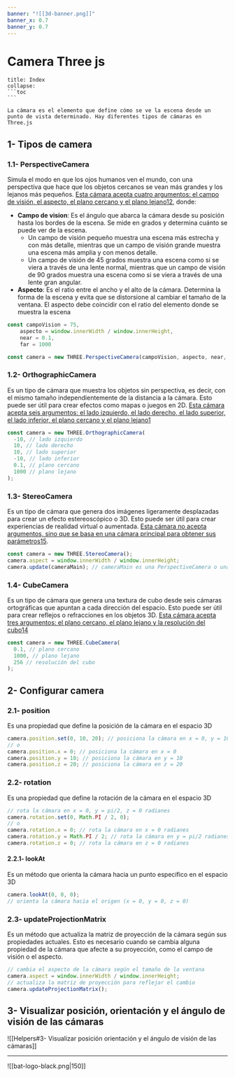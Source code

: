 ```yaml
---
banner: "![[3d-banner.png]]"
banner_x: 0.7
banner_y: 0.7
---
```


# Camera Three js 


````ad-info
title: Index
collapse: 
```toc
```

````

````ad-abstract
La cámara es el elemento que define cómo se ve la escena desde un punto de vista determinado. Hay diferentes tipos de cámaras en Three.js
````

## 1-  Tipos de camera
### 1.1-  PerspectiveCamera
Simula el modo en que los ojos humanos ven el mundo, con una perspectiva que hace que los objetos cercanos se vean más grandes y los lejanos más pequeños. [Esta cámara acepta cuatro argumentos: el campo de visión, el aspecto, el plano cercano y el plano lejano](https://www.script-tutorials.com/webgl-with-three-js-lesson-9/)[1](https://www.script-tutorials.com/webgl-with-three-js-lesson-9/)[2](https://threejs.org/docs/api/en/cameras/Camera.html), donde: 
- **Campo de vision**: Es el ángulo que abarca la cámara desde su posición hasta los bordes de la escena. Se mide en grados y determina cuánto se puede ver de la escena. 
	- Un campo de visión pequeño muestra una escena más estrecha y con más detalle, mientras que un campo de visión grande muestra una escena más amplia y con menos detalle. 
	- Un campo de visión de 45 grados muestra una escena como si se viera a través de una lente normal, mientras que un campo de visión de 90 grados muestra una escena como si se viera a través de una lente gran angular.
- **Aspecto**: Es el ratio entre el ancho y el alto de la cámara. Determina la forma de la escena y evita que se distorsione al cambiar el tamaño de la ventana. El aspecto debe coincidir con el ratio del elemento donde se muestra la escena
```js file:"👾PerspectiveCamera" hl:error:
const campoVision = 75,
	aspecto = window.innerWidth / window.innerHeight,
	near = 0.1,
	far = 1000

const camera = new THREE.PerspectiveCamera(campoVision, aspecto, near, far);

```

### 1.2-  OrthographicCamera 
Es un tipo de cámara que muestra los objetos sin perspectiva, es decir, con el mismo tamaño independientemente de la distancia a la cámara. Esto puede ser útil para crear efectos como mapas o juegos en 2D. [Esta cámara acepta seis argumentos: el lado izquierdo, el lado derecho, el lado superior, el lado inferior, el plano cercano y el plano lejano](https://www.script-tutorials.com/webgl-with-three-js-lesson-9/)[1](https://www.script-tutorials.com/webgl-with-three-js-lesson-9/)
```js file:"👾OrthographicCamera" hl:error:
const camera = new THREE.OrthographicCamera(
  -10, // lado izquierdo
  10, // lado derecho
  10, // lado superior
  -10, // lado inferior
  0.1, // plano cercano
  1000 // plano lejano
);

```

### 1.3-  StereoCamera
Es un tipo de cámara que genera dos imágenes ligeramente desplazadas para crear un efecto estereoscópico o 3D. Esto puede ser útil para crear experiencias de realidad virtual o aumentada. [Esta cámara no acepta argumentos, sino que se basa en una cámara principal para obtener sus parámetros](https://www.script-tutorials.com/webgl-with-three-js-lesson-9/)[1](https://www.script-tutorials.com/webgl-with-three-js-lesson-9/)[5](https://stackoverflow.com/questions/14061380/how-to-change-the-type-of-camera-in-three-js).
```js file:"👾StereoCamera" hl:error:
const camera = new THREE.StereoCamera();
camera.aspect = window.innerWidth / window.innerHeight;
camera.update(cameraMain); // cameraMain es una PerspectiveCamera o una OrthographicCamera

```

### 1.4-  CubeCamera
Es un tipo de cámara que genera una textura de cubo desde seis cámaras ortográficas que apuntan a cada dirección del espacio. Esto puede ser útil para crear reflejos o refracciones en los objetos 3D. [Esta cámara acepta tres argumentos: el plano cercano, el plano lejano y la resolución del cubo](https://www.script-tutorials.com/webgl-with-three-js-lesson-9/)[1](https://www.script-tutorials.com/webgl-with-three-js-lesson-9/)[4](https://blog.cjgammon.com/threejs-lights-cameras/)
```js file:"👾CubeCamera" hl:error:
const camera = new THREE.CubeCamera(
  0.1, // plano cercano
  1000, // plano lejano
  256 // resolución del cubo
);

```

## 2-  Configurar camera

### 2.1-  position
Es una propiedad que define la posición de la cámara en el espacio 3D
```js file:position 
camera.position.set(0, 10, 20); // posiciona la cámara en x = 0, y = 10, z = 20
// o
camera.position.x = 0; // posiciona la cámara en x = 0
camera.position.y = 10; // posiciona la cámara en y = 10
camera.position.z = 20; // posiciona la cámara en z = 20
```

### 2.2-  rotation
Es una propiedad que define la rotación de la cámara en el espacio 3D
```js file:rotation
// rota la cámara en x = 0, y = pi/2, z = 0 radianes
camera.rotation.set(0, Math.PI / 2, 0); 
// o
camera.rotation.x = 0; // rota la cámara en x = 0 radianes
camera.rotation.y = Math.PI / 2; // rota la cámara en y = pi/2 radianes
camera.rotation.z = 0; // rota la cámara en z = 0 radianes

```
#### 2.2.1-  lookAt
Es un método que orienta la cámara hacia un punto específico en el espacio 3D
```js file:"👾lookAt" hl:error:
camera.lookAt(0, 0, 0); 
// orienta la cámara hacia el origen (x = 0, y = 0, z = 0)
```

### 2.3-  updateProjectionMatrix
Es un método que actualiza la matriz de proyección de la cámara según sus propiedades actuales. Esto es necesario cuando se cambia alguna propiedad de la cámara que afecte a su proyección, como el campo de visión o el aspecto.
```js file:"👾updateProjectionMatrix" hl:error:
// cambia el aspecto de la cámara según el tamaño de la ventana
camera.aspect = window.innerWidth / window.innerHeight; 
// actualiza la matriz de proyección para reflejar el cambio
camera.updateProjectionMatrix(); 
```

## 3-  Visualizar posición, orientación y el ángulo de visión de las cámaras
![[Helpers#3- Visualizar posición orientación y el ángulo de visión de las cámaras]]


<hr class="finale">

![[bat-logo-black.png|150]]



